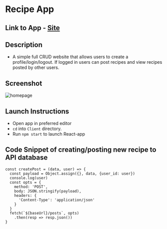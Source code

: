 # Recipe App

## Link to App  - [Site]("")

## Description
- A simple full CRUD website that allows users to create a profile/login/logout. If logged in users can post recipes and view recipes posted by other users.

## Screenshot  
![homepage](https://github.com/jlendle11/recipe/blob/master/client/src/Images/Homepage.png)

## Launch Instructions
- Open app in preferred editor
- ```cd``` into ```Client``` directory.
- Run ```npm start``` to launch React-app

## Code Snippet of creating/posting new recipe to API database

```
const createPost = (data, user) => {
  const payload = Object.assign({}, data, {user_id: user})
  console.log(user)
  const opts = {
    method: 'POST',
    body: JSON.stringify(payload),
    headers: {
      'Content-Type': 'application/json'
    }
  }
  fetch(`${baseUrl}/posts`, opts)
    .then(resp => resp.json())
}
```

